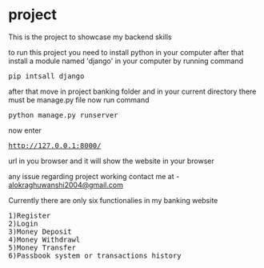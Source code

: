 # project
This is the project to showcase my backend skills

to run this project you need to install python in your computer
after that
install a module named 'django' in your computer by running command
<pre>
pip intsall django
</pre>

after that move in project banking folder and in your current directory there must be manage.py file
now run command
<pre>python manage.py runserver
</pre>

now enter <pre>http://127.0.0.1:8000/</pre> url in you browser and it will show the website in your browser

any issue regarding project working contact me at - alokraghuwanshi2004@gmail.com

Currently there are only six functionalies in my banking website
<pre>
1)Register
2)Login
3)Money Deposit
4)Money Withdrawl
5)Money Transfer
6)Passbook system or transactions history
</pre>
